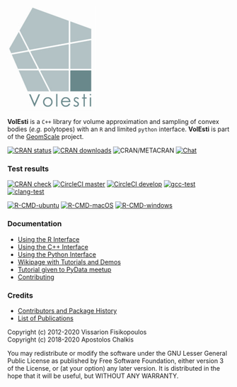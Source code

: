 ![logo](doc/logo/volesti_logo.jpg)

**VolEsti** is a `C++` library for volume approximation and sampling of convex bodies (*e.g.* polytopes) with an `R` and limited `python` interface. **VolEsti** is part of the [GeomScale](https://geomscale.github.io) project.

[![CRAN status](https://www.r-pkg.org/badges/version/volesti)](https://cran.r-project.org/package=volesti)
[![CRAN downloads](https://cranlogs.r-pkg.org/badges/volesti)](https://cran.r-project.org/package=volesti)
![CRAN/METACRAN](https://img.shields.io/cran/l/volesti)
[![Chat](https://badges.gitter.im/boostorg/geometry.png)](https://gitter.im/GeomScale/community?utm_source=share-link&utm_medium=link&utm_campaign=share-link)

### Test results

[![CRAN check](https://cranchecks.info/badges/worst/volesti)](https://cran.r-project.org/web/checks/check_results_volesti.html)
[![CircleCI master](https://circleci.com/gh/GeomScale/volume_approximation/tree/master.svg?style=shield)](https://circleci.com/gh/GeomScale/volume_approximation/tree/master)
[![CircleCI develop](https://circleci.com/gh/GeomScale/volume_approximation/tree/develop.svg?style=shield)](https://circleci.com/gh/GeomScale/volume_approximation/tree/develop)
[![gcc-test](https://github.com/GeomScale/volume_approximation/workflows/gcc-test/badge.svg)](https://github.com/GeomScale/volume_approximation/actions?query=workflow%3Agcc-test)
[![clang-test](https://github.com/GeomScale/volume_approximation/workflows/clang-test/badge.svg)](https://github.com/GeomScale/volume_approximation/actions?query=workflow%3Aclang-test)

[![R-CMD-ubuntu](https://github.com/GeomScale/volume_approximation/workflows/R-CMD-check-ubuntu/badge.svg)](https://github.com/GeomScale/volume_approximation/actions?query=workflow%3AR-CMD-ubuntu)
[![R-CMD-macOS](https://github.com/GeomScale/volume_approximation/workflows/R-CMD-check-macOS/badge.svg)](https://github.com/GeomScale/volume_approximation/actions?query=workflow%3AR-CMD-macOS)
[![R-CMD-windows](https://github.com/GeomScale/volume_approximation/workflows/R-CMD-check-windows/badge.svg)](https://github.com/GeomScale/volume_approximation/actions?query=workflow%3AR-CMD-windows)

###  Documentation

* [Using the R Interface](doc/r_interface.md)
* [Using the C++ Interface](doc/cpp_interface.md)
* [Using the Python Interface](volestipy/README.md)
* [Wikipage with Tutorials and Demos](https://github.com/GeomScale/volume_approximation/wiki)
* [Tutorial given to PyData meetup](https://vissarion.github.io/tutorials/volesti_tutorial_pydata.html)
* [Contributing](CONTRIBUTING.md)

### Credits

* [Contributors and Package History](doc/credits.md)
* [List of Publications](doc/publications.md)

Copyright (c) 2012-2020 Vissarion Fisikopoulos  
Copyright (c) 2018-2020 Apostolos Chalkis  

You may redistribute or modify the software under the GNU Lesser General Public License as published by Free Software Foundation, either version 3 of the License, or (at your option) any later version. It is distributed in the hope that it will be useful, but WITHOUT ANY WARRANTY.  
